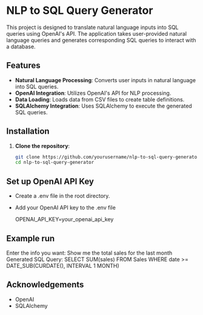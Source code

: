 # NLP to SQL Query Generator

This project is designed to translate natural language inputs into SQL queries using OpenAI's API. The application takes user-provided natural language queries and generates corresponding SQL queries to interact with a database.

## Features

- **Natural Language Processing**: Converts user inputs in natural language into SQL queries.
- **OpenAI Integration**: Utilizes OpenAI's API for NLP processing.
- **Data Loading**: Loads data from CSV files to create table definitions.
- **SQLAlchemy Integration**: Uses SQLAlchemy to execute the generated SQL queries.

## Installation

1. **Clone the repository**:
   ```sh
   git clone https://github.com/yourusername/nlp-to-sql-query-generator.git
   cd nlp-to-sql-query-generator

## Set up OpenAI API Key

- Create a .env file in the root directory.
- Add your OpenAI API key to the .env file

  OPENAI_API_KEY=your_openai_api_key

## Example run

Enter the info you want: Show me the total sales for the last month
Generated SQL Query: 
SELECT SUM(sales) 
FROM Sales 
WHERE date >= DATE_SUB(CURDATE(), INTERVAL 1 MONTH)

## Acknowledgements

- OpenAI
- SQLAlchemy
